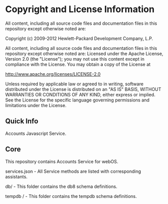 # Copyright and License Information

All content, including all source code files and documentation files in this repository except otherwise noted are: 

 Copyright (c) 2009-2012 Hewlett-Packard Development Company, L.P.

All content, including all source code files and documentation files in this repository except otherwise noted are:
Licensed under the Apache License, Version 2.0 (the "License");
you may not use this content except in compliance with the License.
You may obtain a copy of the License at

http://www.apache.org/licenses/LICENSE-2.0

Unless required by applicable law or agreed to in writing, software
distributed under the License is distributed on an "AS IS" BASIS,
WITHOUT WARRANTIES OR CONDITIONS OF ANY KIND, either express or implied.
See the License for the specific language governing permissions and
limitations under the License.

Quick Info
-----------
Accounts Javascript Service.

Core
-------
This repository contains Accounts Service for webOS.  

services.json - All Service methods are listed with corresponding assistants.

db/ - This folder contains the db8 schema definitions.

tempdb / - This folder contains the tempdb schema definitions.

